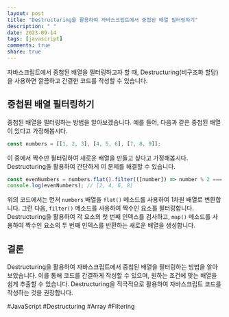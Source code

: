 ```yaml
---
layout: post
title: "Destructuring을 활용하여 자바스크립트에서 중첩된 배열 필터링하기"
description: " "
date: 2023-09-14
tags: [javascript]
comments: true
share: true
---
```


자바스크립트에서 중첩된 배열을 필터링하고자 할 때, Destructuring(비구조화 할당)을 사용하면 깔끔하고 간결한 코드를 작성할 수 있습니다. 

## 중첩된 배열 필터링하기

중첩된 배열을 필터링하는 방법을 알아보겠습니다. 예를 들어, 다음과 같은 중첩된 배열이 있다고 가정해봅시다.

```javascript
const numbers = [[1, 2, 3], [4, 5, 6], [7, 8, 9]];
```

이 중에서 짝수만 필터링하여 새로운 배열을 만들고 싶다고 가정해봅시다. Destructuring을 활용하여 간단하게 이 문제를 해결할 수 있습니다.

```javascript
const evenNumbers = numbers.flat().filter(([number]) => number % 2 === 0).map(([, number]) => number);
console.log(evenNumbers); // [2, 4, 6, 8]
```

위의 코드에서는 먼저 `numbers` 배열을 `flat()` 메소드를 사용하여 1차원 배열로 변환합니다. 그런 다음, `filter()` 메소드를 사용하여 짝수인 요소를 필터링합니다. Destructuring을 활용하여 각 요소의 첫 번째 인덱스를 검사하고, `map()` 메소드를 사용하여 짝수인 요소의 두 번째 인덱스를 반환하는 새로운 배열을 생성합니다.

## 결론

Destructuring을 활용하여 자바스크립트에서 중첩된 배열을 필터링하는 방법을 알아보았습니다. 이를 통해 코드를 간결하게 작성할 수 있으며, 원하는 조건에 맞는 배열을 쉽게 추출할 수 있습니다. Destructuring을 적극적으로 활용하여 자바스크립트 코드를 작성하는 것을 권장합니다.

#JavaScript #Destructuring #Array #Filtering